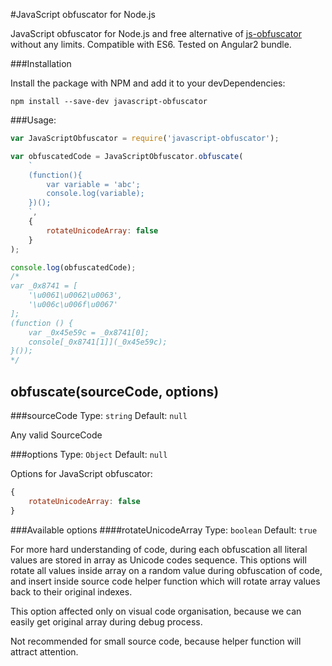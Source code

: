#JavaScript obfuscator for Node.js

JavaScript obfuscator for Node.js and free alternative of [js-obfuscator](https://github.com/caiguanhao/js-obfuscator) without any limits.
Compatible with ES6.
Tested on Angular2 bundle.

###Installation

Install the package with NPM and add it to your devDependencies:

`npm install --save-dev javascript-obfuscator`

###Usage:

```javascript
var JavaScriptObfuscator = require('javascript-obfuscator');

var obfuscatedCode = JavaScriptObfuscator.obfuscate(
    `
    (function(){
        var variable = 'abc';
        console.log(variable);
    })();
    `,
    {
        rotateUnicodeArray: false
    }
);

console.log(obfuscatedCode);
/*
var _0x8741 = [
    '\u0061\u0062\u0063',
    '\u006c\u006f\u0067'
];
(function () {
    var _0x45e59c = _0x8741[0];
    console[_0x8741[1]](_0x45e59c);
}());
*/
```

## obfuscate(sourceCode, options)

###sourceCode
Type: `string` Default: `null`

Any valid SourceCode

###options
Type: `Object` Default: `null`

Options for JavaScript obfuscator:

```javascript
{
    rotateUnicodeArray: false
}
```

###Available options
####rotateUnicodeArray
Type: `boolean` Default: `true`

For more hard understanding of code, during each obfuscation all literal values are stored in array as Unicode codes sequence.
This options will rotate all values inside array on a random value during obfuscation of code, and insert inside source code helper function
which will rotate array values back to their original indexes.

This option affected only on visual code organisation, because we can easily get original array during debug process.

Not recommended for small source code, because helper function will attract attention.